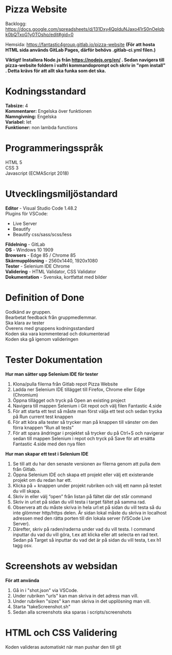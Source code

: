 # Pizza Website

Backlogg: https://docs.google.com/spreadsheets/d/131Dxy4QplduNJaxo41rS0nOelqbk0bQTxoG1y0TOsho/edit#gid=0

Hemsida: https://fantastic4group.gitlab.io/pizza-website
**(För att hosta HTML sida används GitLab Pages, därför behövs .gitlab-ci.yml filen.)**

**Viktigt! Installera Node.js från https://nodejs.org/en/ . Sedan navigera till pizza-website foldern i valfri kommandoprompt och skriv in "npm install" . Detta krävs för att allt ska funka som det ska.**

# Kodningsstandard
**Tabsize:** 4
<br>
**Kommentarer:** Engelska över funktionen
<br>
**Namngivning:** Engelska
<br>
**Variabel:** let
<br>
**Funktioner:** non lambda functions

# Programmeringsspråk
HTML 5
<br>
CSS 3
<br>
Javascript (ECMAScript 2018)

# Utvecklingsmiljöstandard
**Editor** - Visual Studio Code 1.48.2
<br>
Plugins för VSCode: 
- Live Server
- Beautify
- Beautify css/sass/scss/less

**Fildelning** - GitLab
<br>
**OS** - Windows 10 1909
<br>
**Browsers** - Edge 85 / Chrome 85
<br>
**Skärmupplösning** - 2560x1440, 1920x1080
<br>
**Tester** - Selenium IDE Chrome
<br>
**Validering** - HTML Validator, CSS Validator
<br>
**Dokumentation** - Svenska, kortfattat med bilder
<br>


# Definition of Done
Godkänd av gruppen.
<br>
Bearbetat feedback från gruppmedlemmar.
<br>
Ska klara av tester
<br>
Överens med gruppens kodningsstandard
<br>
Koden ska vara kommenterad och dokumenterad
<br>
Koden ska gå igenom valideringen





# Tester Dokumentation
**Hur man sätter upp Selenium IDE för tester**
1. Klona/pulla filerna från Gitlab repot Pizza Website
1. Ladda ner Selenium IDE tillägget till Firefox, Chrome eller Edge (Chromium)
1. Öppna tillägget och tryck på Open an existing project
1. Navigera till mappen Selenium i Git repot och välj filen Fantastic 4.side
1. För att starta ett test så måste man först välja ett test och sedan trycka på Run current test knappen 
1. För att köra alla tester så trycker man på knappen till vänster om den förra knappen “Run all tests” 
1. För att spara ändringar i projektet så trycker du på Ctrl+S och navigerar sedan till mappen Selenium i repot och tryck på Save för att ersätta Fantastic 4.side med den nya filen

**Hur man skapar ett test i Selenium IDE**
1. Se till att du har den senaste versionen av filerna genom att pulla dem från Gitlab.
1. Öppna Selenium IDE och skapa ett projekt eller välj ett existerande projekt om du redan har ett.
1. Klicka på + knappen under projekt rubriken och välj ett namn på testet du vill skapa.
1. Skriv in eller välj “open” från listan på fältet där det står command 
1. Skriv in url:et  på sidan du vill testa i target fältet på samma rad.
1. Observera att du måste skriva in hela url:et på sidan du vill testa så du inte glömmer http/https delen. Är sidan lokal måste du skriva in localhost adressen med den rätta porten till din lokala server (VSCode Live Server).
1. Därefter, skriv på raden/raderna under vad du vill testa. I command inputtar du vad du vill göra, t.ex att klicka eller att selecta en rad text. Sedan på Target så inputtar du vad det är på sidan du vill testa, t.ex h1 tagg osv.  

# Screenshots av websidan
**För att använda**
1.  Gå in i "shot.json" via VSCode.
1.  Under rubriken "urls" kan man skriva in det adress man vill.
1.  Under rubriken "sizes" kan man skriva in det upplösning man vill.
1.  Starta "takeScreenshot.sh"
1.  Sedan alla screenshots ska sparas i scripts/screenshots

# HTML och CSS Validering
Koden valideras automatiskt när man pushar den till git